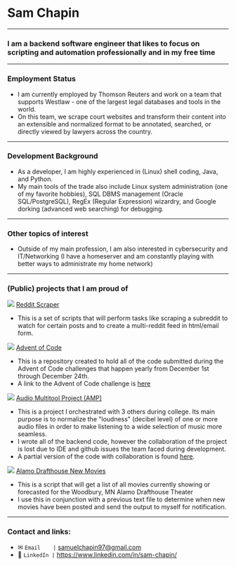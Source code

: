 # Sam Chapin
---

### I am a backend software engineer that likes to focus on scripting and automation professionally and in my free time
---

### Employment Status
- I am currently employed by Thomson Reuters and work on a team that supports Westlaw - one of the largest legal databases and tools in the world.
- On this team, we scrape court websites and transform their content into an extensible and normalized format to be annotated, searched, or directly viewed by lawyers across the country.
---

### Development Background
- As a developer, I am highly experienced in (Linux) shell coding, Java, and Python.
- My main tools of the trade also include Linux system administration (one of my favorite hobbies), SQL DBMS management (Oracle SQL/PostgreSQL), RegEx (Regular Expression) wizardry, and Google dorking (advanced web searching) for debugging.
---

### Other topics of interest
- Outside of my main profession, I am also interested in cybersecurity and IT/Networking (I have a homeserver and am constantly playing with better ways to administrate my home network)

---
### (Public) projects that I am proud of

<img src="https://www.redditstatic.com/desktop2x/img/favicon/favicon-16x16.png"> [Reddit Scraper](https://github.com/SChapin97/Reddit-Scraper)
- This is a set of scripts that will perform tasks like scraping a subreddit to watch for certain posts and to create a multi-reddit feed in html/email form.

<img src="https://adventofcode.com/favicon.png"> [Advent of Code](https://github.com/SChapin97/advent_of_code/)
- This is a repository created to hold all of the code submitted during the Advent of Code challenges that happen yearly from December 1st through December 24th.
- A link to the Advent of Code challenge is [here](https://adventofcode.com/)

<img src="https://open.spotifycdn.com/cdn/images/favicon16.1c487bff.png"> [Audio Multitool Project (AMP)](https://github.com/SChapin97/Audio_Multi-tool_Program)
- This is a project I orchestrated with 3 others during college. Its main purpose is to normalize the "loudness" (decibel level) of one or more audio files in order to make listening to a wide selection of music more seamless.
- I wrote all of the backend code, however the collaboration of the project is lost due to IDE and github issues the team faced during development.
- A partial version of the code with collaboration is found [here](https://github.com/SChapin97/Audio-Normalization-Project).

<img src="https://drafthouse.com/s/res/images/favicons/favicon-16x16.png"> [Alamo Drafthouse New Movies](https://github.com/SChapin97/alamo_drafthouse_new_movies)
- This is a script that will get a list of all movies currently showing or forecasted for the Woodbury, MN Alamo Drafthouse Theater
- I use this in conjunction with a previous text file to determine when new movies have been posted and send the output to myself for notification.
---
### Contact and links:

- ✉ `Email    |` samuelchapin97@gmail.com
- 📎 `LinkedIn |` https://www.linkedin.com/in/sam-chapin/
<!-- TODO: add in resume link? -->
